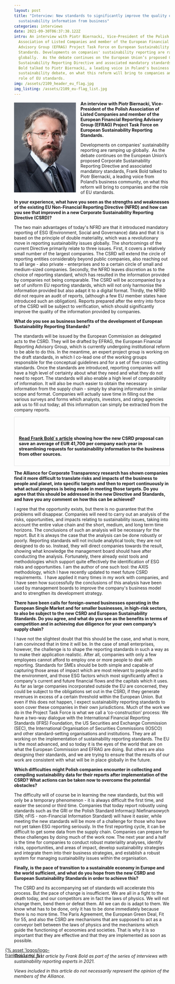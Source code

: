 ```yaml
---
layout: post
title: "Interview: New standards to significantly improve the quality of
  sustainability information from business"
categories: interviews
date: 2021-09-30T06:37:38.122Z
intro: An interview with Piotr Biernacki, Vice-President of the Polish
  Association of Listed Companies and member of the European Financial Reporting
  Advisory Group (EFRAG) Project Task Force on European Sustainability Reporting
  Standards. Developments on companies' sustainability reporting are ramping up
  globally.  As the debate continues on the European Union’s proposed Corporate
  Sustainability Reporting Directive and associated mandatory standards, Frank
  Bold talked to Piotr Biernacki, a leading voice in Poland's business and
  sustainability debate, on what this reform will bring to companies and the
  role of EU standards.
img: /assets/2109_header_eu_flag.jpg
img_listing: /assets/2109_eu-flag_list.jpg
---
```

<img src="/assets/2109_piotrbiernacki.jpg" style="float: left;width: 200px;height: 290px;padding-right: 15px; padding-bottom: 10px; margin-top: 5px;" alt="Isabel Acevedo from A&amp;B Innovative Solutions, a Spanish SME supplying biotech products for cleaning and maintenance" title="Isabel Acevedo from A&amp;B Innovative Solutions, a Spanish SME supplying biotech products for cleaning and maintenance" />

**An interview with Piotr Biernacki, Vice-President of the Polish Association of Listed Companies and member of the European Financial Reporting Advisory Group (EFRAG) Project Task Force on European Sustainability Reporting Standards.**

Developments on companies' sustainability reporting are ramping up globally.  As the debate continues on the European Union’s proposed Corporate Sustainability Reporting Directive and associated mandatory standards, Frank Bold talked to Piotr Biernacki, a leading voice from Poland’s business community, on what this reform will bring to companies and the role of EU standards.

**In your experience, what have you seen as the strengths and weaknesses of the existing EU Non-Financial Reporting Directive (NFRD) and how can you see that improved in a new Corporate Sustainability Reporting Directive (CSRD)?**

The two main advantages of today's NFRD are that it introduced mandatory reporting of ESG (Environment, Social and Governance) data and that it is based on the principle of double materiality, which was a revolutionary move in reporting sustainability issues globally. The shortcomings of the current Directive primarily relate to three issues. First, it covers a relatively small number of the largest companies. The CSRD will extend the circle of reporting entities considerably beyond public companies, also reaching out to all large - also private - enterprises and to a certain circle of small and medium-sized companies. Secondly, the NFRD leaves discretion as to the choice of reporting standard, which has resulted in the information provided by companies not being comparable. The CSRD will be accompanied by a set of uniform EU reporting standards, which will not only harmonise the information provided but also adapt it to a digital format. Thirdly, the NFRD did not require an audit of reports, (although a few EU member states have introduced such an obligation). Reports prepared after the entry into force of the CSRD will be subject to verification, which should significantly improve the quality of the information provided by companies.

**What do you see as business benefits of the development of European Sustainability Reporting Standards?**

The standards will be issued by the European Commission as delegated acts to the CSRD. They will be drafted by EFRAG, the European Financial Reporting Advisory Group, which is currently undergoing institutional reform to be able to do this. In the meantime, an expert project group is working on the draft standards, in which I co-lead one of the working groups responsible for the conceptual guidelines and for a set of five cross-cutting standards. Once the standards are introduced, reporting companies will have a high level of certainty about what they need and what they do not need to report. The standards will also enable a high level of comparability of information. It will also be much easier to obtain the necessary information from the supply chain - simply by sharing information in similar scope and format. Companies will actually save time in filling out the various surveys and forms which analysts, investors, and rating agencies ask us to fill out today; all this information can simply be extracted from the company reports.

<div style="border: 1px solid #DFDFDF; padding: 1em; font-size: .9rem;">

 <p style="font-weight: bold;"><a href="https://www.allianceforcorporatetransparency.org/news/the-business-case-is-won-how-the-benefits-of-mandatory-sustainability-reporting-by-business-really-do-outweigh-the-costs-part-one.html">Read Frank Bold´s article</a> showing how the new CSRD proposal can save an average of EUR 41,700 per company each year in streamlining requests for sustainability information to the business from other sources.</p>

</div>

**The Alliance for Corporate Transparency research has shown companies find it more difficult to translate risks and impacts of the business to people and planet, into specific targets and then to report continuously in what actual progress is being made in meeting those targets. Do you agree that this should be addressed in the new Directive and Standards, and have you any comment on how this can be achieved?**

I agree that the opportunity exists, but there is no guarantee that the problems will disappear. Companies will need to carry out an analysis of the risks, opportunities, and impacts relating to sustainability issues, taking into account the entire value chain and the short, medium, and long term time horizons. The conclusions of such an analysis will be necessary for the report. But it is always the case that the analysis can be done robustly or poorly. Reporting standards will not include analytical tools; they are not designed to do so. Instead, they will direct companies towards the result, showing what knowledge the management board should have after conducting the analysis. Fortunately, there already exist tools and methodologies which support quite effectively the identification of ESG risks and opportunities. I am the author of one such tool: the AXIS methodology, which I have recently updated to meet future CSRD requirements.  I have applied it many times in my work with companies, and I have seen how successfully the conclusions of this analysis have been used by management boards to improve the company's business model and to strengthen its development strategy.

**There have been calls for foreign-owned businesses operating in the European Single Market and for smaller businesses, in high-risk sectors, to also be subject to the new CSRD and European Sustainability Standards. Do you agree, and what do you see as the benefits in terms of competition and in achieving due diligence for your own company’s supply chain?**

I have not the slightest doubt that this should be the case, and what is more, I am convinced that in time it will be. In the case of small enterprises, however, the challenge is to shape the reporting standards in such a way as to make their application realistic. After all, companies with only a few employees cannot afford to employ one or more people to deal with reporting. Standards for SMEs should be both simple and capable of capturing those areas of impact which are most relevant to people and to the environment, and those ESG factors which most significantly affect a company's current and future financial flows and the capitals which it uses. As far as large companies incorporated outside the EU are concerned, they could be subject to the obligations set out in the CSRD, if they generate revenues in excess of a certain threshold within the European Union. But even if this does not happen, I expect sustainability reporting standards to soon cover these companies in their own jurisdictions. Much of the work we do in the Project Task Force is what we call a ‘co-construction’ process: We have a two-way dialogue with the International Financial Reporting Standards (IFRS) Foundation, the US Securities and Exchange Commission (SEC), the International Organisation of Securities Commissions (IOSCO) and other standard-setting organisations and institutions. They are all working on the implementation of sustainability reporting standards. The EU is the most advanced, and so today it is the eyes of the world that are on what the European Commission and EFRAG are doing. But others are also designing their standards, and we are trying to ensure that the results of our work are consistent with what will be in place globally in the future.

**Which difficulties might Polish companies encounter in collecting and compiling sustainability data for their reports after implementation of the CSRD? What actions can be taken now to overcome the potential obstacles?**  

The difficulty will of course be in learning the new standards, but this will only be a temporary phenomenon - it is always difficult the first time, and easier the second or third time. Companies that today report robustly using standards such as the GRI or the Polish Standard Informacji Niefinansowych (SIN; nFIS - non-Financial Information Standard) will have it easier, while meeting the new standards will be more of a challenge for those who have not yet taken ESG reporting seriously. In the first reporting cycle, it can be difficult to get some data from the supply chain. Companies can prepare for these challenges by doing much of the work now. The next year and a half is the time for companies to conduct robust materiality analyses, identify risks, opportunities, and areas of impact, develop sustainability strategies and integrate them into their business strategies, and establish a robust system for managing sustainability issues within the organisation.     

**Finally, is the pace of transition to a sustainable economy in Europe and the world sufficient, and what do you hope from the new CSRD and European Sustainability Standards in order to achieve this?**

The CSRD and its accompanying set of standards will accelerate this process. But the pace of change is insufficient. We are all in a fight to the death today, and our competitors are in fact the laws of physics. We will not change them, bend them or defeat them. All we can do is adapt to them. We know what has to be done, only it has to be done immediately because there is no more time. The Paris Agreement, the European Green Deal, Fit for 55, and also the CSRD are mechanisms that are supposed to act as a conveyor belt between the laws of physics and the mechanisms which guide the functioning of economies and societies. That is why it is so important that they are effective and that they are implemented as soon as possible.      

<a href="https://en.frankbold.org/" style="
max-width: 200px;
display: block;
margin-left: -29px;
margin-bottom: -29px;">{% asset 'logos/logo-frankbold.png' %}</a>

*This is the first article by Frank Bold as part of the series of interviews with sustainability reporting experts in 2021.* 

*Views included in this article do not necessarily represent the opinion of the members of the Alliance.*